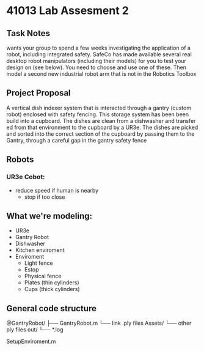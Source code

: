 # 41013 Lab Assesment 2

## Task Notes
wants your group to spend a few weeks investigating the application of a robot, including integrated safety.
SafeCo has made available several real desktop robot manipulators (including their models)
for you to test your design on (see below). 
You need to choose and use one of these. 
Then model a second new industrial robot arm that is not in the Robotics Toolbox


## Project Proposal
A vertical dish indexer system that is interacted through a gantry (custom robot) enclosed with safety fencing.
This storage system has been been build into a cupboard. 
The dishes are clean from a dishwasher and transfer ed from that environment to the cupboard by a UR3e.
The dishes are picked and sorted into the correct section of the cupboard by passing them to the Gantry, through a careful gap in the gantry safety fence


## Robots
### UR3e Cobot:
- reduce speed if human is nearby
	- stop if too close


## What we're modeling:
- UR3e
- Gantry Robot
- Dishwasher
- Kitchen enviroment
- Enviroment
	- Light fence
	- Estop
	- Physical fence
	- Plates (thin cylinders)
	- Cups (thick cylinders)

## General code structure

@GantryRobot/
├── GantryRobot.m
└── link .ply files
Assets/
└── other ply files
out/
└── *.log 

SetupEnviroment.m
